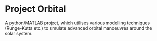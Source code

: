 # Project Orbital
A python/MATLAB project, which utilises various modelling techniques (Runge-Kutta etc.) to simulate advanced orbital manoeuvres around the solar system.
